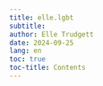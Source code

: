```yaml
---
title: elle.lgbt
subtitle: 
author: Elle Trudgett
date: 2024-09-25
lang: en
toc: true
toc-title: Contents
---
```


# 